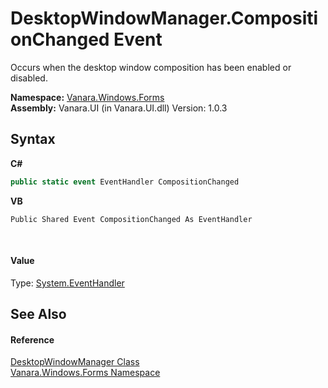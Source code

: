 # DesktopWindowManager.CompositionChanged Event
 

Occurs when the desktop window composition has been enabled or disabled.

**Namespace:**&nbsp;<a href="c580cf52-4028-70db-28d0-f9b1abc03861">Vanara.Windows.Forms</a><br />**Assembly:**&nbsp;Vanara.UI (in Vanara.UI.dll) Version: 1.0.3

## Syntax

**C#**<br />
``` C#
public static event EventHandler CompositionChanged
```

**VB**<br />
``` VB
Public Shared Event CompositionChanged As EventHandler
```

<br />

#### Value
Type: <a href="http://msdn2.microsoft.com/en-us/library/xhb70ccc" target="_blank">System.EventHandler</a>

## See Also


#### Reference
<a href="51ffe269-15ed-c96e-bc05-607675204677">DesktopWindowManager Class</a><br /><a href="c580cf52-4028-70db-28d0-f9b1abc03861">Vanara.Windows.Forms Namespace</a><br />